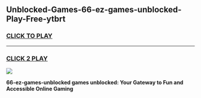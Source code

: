 
## Unblocked-Games-66-ez-games-unblocked-Play-Free-ytbrt
<h3>
<a href="https://premium76.site?title=66-ez-games-unblocked&ref=10A">CLICK TO PLAY</a></h3>
<hr>

<h3>
<a href="https://premium76.site?title=66-ez-games-unblocked&ref=10A">CLICK 2 PLAY</a>
  
</h3>

<a href="https://premium76.site?title=66-ez-games-unblocked&ref=10A"><img src="https://clearcache.store/games.png"></a>


**66-ez-games-unblocked games unblocked: Your Gateway to Fun and Accessible Online Gaming**
